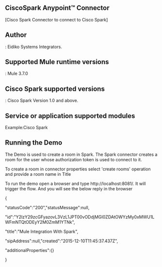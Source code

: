 ## CiscoSpark Anypoint™ Connector


[Cisco Spark Connector to connect to Cisco Spark]

## Author
: 
Eidiko Systems Integrators.

## Supported Mule runtime versions
:
Mule 3.7.0

## Cisco Spark supported versions
:
Cisco Spark Version 1.0 and above.

## Service or application supported modules
Example:Cisco Spark

## Running the Demo

The Demo is used to create a room in Spark. The Spark connector creates a room for the user whose authorization token is used to connect to it.

To create a room in connector properties select 'create rooms' operation and provide a room name in Title


To run the demo open a browser and type http://localhost:8081/. It will trigger the flow. And you will see the below reply in the browser


{

"statusCode":"200","statusMessage":null,

"id":"Y2lzY29zcGFyazovL3VzL1JPT00vODdjMGI0ZDAtOWYzMy0xMWU1LWFmNTQtODEyY2M0ZmM1YTNk",

"title":"Mule Integration With Spark",

"sipAddress":null,"created":"2015-12-10T11:45:37.437Z",

"additionalProperties":{}

}

